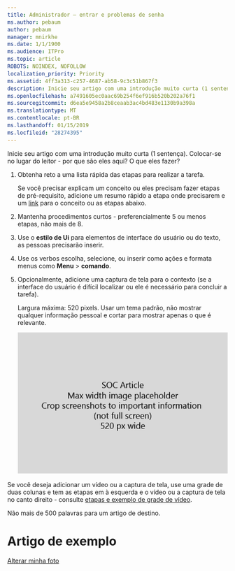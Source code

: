 ```yaml
---
title: Administrador – entrar e problemas de senha
ms.author: pebaum
author: pebaum
manager: mnirkhe
ms.date: 1/1/1900
ms.audience: ITPro
ms.topic: article
ROBOTS: NOINDEX, NOFOLLOW
localization_priority: Priority
ms.assetid: 4ff3a313-c257-4687-ab58-9c3c51b867f3
description: Inicie seu artigo com uma introdução muito curta (1 sentença). Colocar-se no lugar do leitor - por que são eles aqui? O que eles fazer?
ms.openlocfilehash: a7491605ec0aac69b254f6ef916b520b202a76f1
ms.sourcegitcommit: d6ea5e9458a2b8ceaab3ac4bd483e1130b9a398a
ms.translationtype: MT
ms.contentlocale: pt-BR
ms.lasthandoff: 01/15/2019
ms.locfileid: "28274395"
---
```

Inicie seu artigo com uma introdução muito curta (1 sentença). Colocar-se no lugar do leitor - por que são eles aqui? O que eles fazer? 
  
1. Obtenha reto a uma lista rápida das etapas para realizar a tarefa.
    
    Se você precisar explicam um conceito ou eles precisam fazer etapas de pré-requisito, adicione um resumo rápido a etapa onde precisarem e um [link](https://support.office.com/article/f37e7984-cf03-4fde-92d3-82970d7e241b.aspx) para o conceito ou as etapas abaixo. 
    
2. Mantenha procedimentos curtos - preferencialmente 5 ou menos etapas, não mais de 8.
    
3. Use o **estilo de Ui** para elementos de interface do usuário ou do texto, as pessoas precisarão inserir. 
    
4. Use os verbos escolha, selecione, ou inserir como ações e formata menus como **Menu** \> **comando**.
    
5. Opcionalmente, adicione uma captura de tela para o contexto (se a interface do usuário é difícil localizar ou ele é necessário para concluir a tarefa).
    
    Largura máxima: 520 pixels. Usar um tema padrão, não mostrar qualquer informação pessoal e cortar para mostrar apenas o que é relevante. 
    
    ![Espaço reservado - largura máxima de arte do artigo SOC é 520 pixels](media/7d43d3be-8658-4a5b-aa15-ed62a47a2b24.png)
  
Se você deseja adicionar um vídeo ou a captura de tela, use uma grade de duas colunas e tem as etapas em à esquerda e o vídeo ou a captura de tela no canto direito - consulte [etapas e exemplo de grade de vídeo](https://support.office.com/article/14ce8e82-efa0-47f5-bb84-94f078db3dae.aspx). 
  
Não mais de 500 palavras para um artigo de destino.
  
# <a name="example-article"></a>Artigo de exemplo

[Alterar minha foto](https://support.office.com/article/555376e0-1fca-49ba-8434-307a0525c767.aspx)
  

